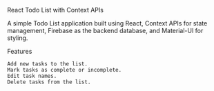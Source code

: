 React Todo List with Context APIs

A simple Todo List application built using React, Context APIs for state management, Firebase as the backend database, and Material-UI for styling.

Features

    Add new tasks to the list.
    Mark tasks as complete or incomplete.
    Edit task names.
    Delete tasks from the list.

